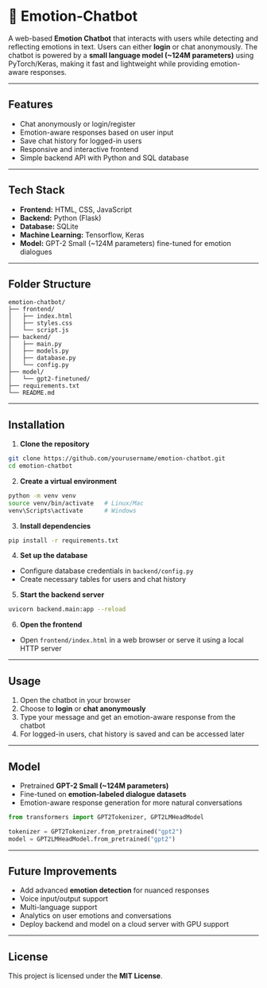 # 🤖 Emotion-Chatbot

A web-based **Emotion Chatbot** that interacts with users while detecting and reflecting emotions in text. Users can either **login** or chat anonymously. The chatbot is powered by a **small language model (~124M parameters)** using PyTorch/Keras, making it fast and lightweight while providing emotion-aware responses.

---

## Features

- Chat anonymously or login/register  
- Emotion-aware responses based on user input  
- Save chat history for logged-in users  
- Responsive and interactive frontend  
- Simple backend API with Python and SQL database  

---

## Tech Stack

- **Frontend:** HTML, CSS, JavaScript  
- **Backend:** Python (Flask)  
- **Database:** SQLite   
- **Machine Learning:**  Tensorflow, Keras  
- **Model:** GPT-2 Small (~124M parameters) fine-tuned for emotion dialogues  

---

## Folder Structure

```
emotion-chatbot/
├── frontend/
│   ├── index.html
│   ├── styles.css
│   └── script.js
├── backend/
│   ├── main.py
│   ├── models.py
│   ├── database.py
│   └── config.py
├── model/
│   └── gpt2-finetuned/
├── requirements.txt
└── README.md
```

---

## Installation

1. **Clone the repository**
```bash
git clone https://github.com/yourusername/emotion-chatbot.git
cd emotion-chatbot
```

2. **Create a virtual environment**
```bash
python -m venv venv
source venv/bin/activate   # Linux/Mac
venv\Scripts\activate      # Windows
```

3. **Install dependencies**
```bash
pip install -r requirements.txt
```

4. **Set up the database**
- Configure database credentials in `backend/config.py`
- Create necessary tables for users and chat history

5. **Start the backend server**
```bash
uvicorn backend.main:app --reload
```

6. **Open the frontend**
- Open `frontend/index.html` in a web browser or serve it using a local HTTP server

---

## Usage

1. Open the chatbot in your browser  
2. Choose to **login** or **chat anonymously**  
3. Type your message and get an emotion-aware response from the chatbot  
4. For logged-in users, chat history is saved and can be accessed later  

---

## Model

- Pretrained **GPT-2 Small (~124M parameters)**  
- Fine-tuned on **emotion-labeled dialogue datasets**  
- Emotion-aware response generation for more natural conversations  

```python
from transformers import GPT2Tokenizer, GPT2LMHeadModel

tokenizer = GPT2Tokenizer.from_pretrained("gpt2")
model = GPT2LMHeadModel.from_pretrained("gpt2")
```

---

## Future Improvements

- Add advanced **emotion detection** for nuanced responses  
- Voice input/output support  
- Multi-language support  
- Analytics on user emotions and conversations  
- Deploy backend and model on a cloud server with GPU support  

---

## License

This project is licensed under the **MIT License**.

